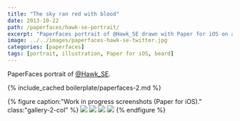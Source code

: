 ```yaml
---
title: "The sky ran red with blood"
date: 2013-10-22
path: /paperfaces/hawk-se-portrait/
excerpt: "PaperFaces portrait of @Hawk_SE drawn with Paper for iOS on an iPad."
image: ../../images/paperfaces-hawk-se-twitter.jpg
categories: [paperfaces]
tags: [portrait, illustration, Paper for iOS, beard]
---
```


PaperFaces portrait of <a href="https://twitter.com/Hawk_SE">@Hawk_SE</a>.

{% include_cached boilerplate/paperfaces-2.md %}

{% figure caption:"Work in progress screenshots (Paper for iOS)." class:"gallery-2-col" %}
[![](../../images/paperfaces-hawk-se-process-1-600.jpg)](../../images/paperfaces-hawk-se-process-1-lg.jpg)
[![](../../images/paperfaces-hawk-se-process-2-600.jpg)](../../images/paperfaces-hawk-se-process-2-lg.jpg)
[![](../../images/paperfaces-hawk-se-process-3-600.jpg)](../../images/paperfaces-hawk-se-process-3-lg.jpg)
[![](../../images/paperfaces-hawk-se-process-4-600.jpg)](../../images/paperfaces-hawk-se-process-4-lg.jpg)
{% endfigure %}
